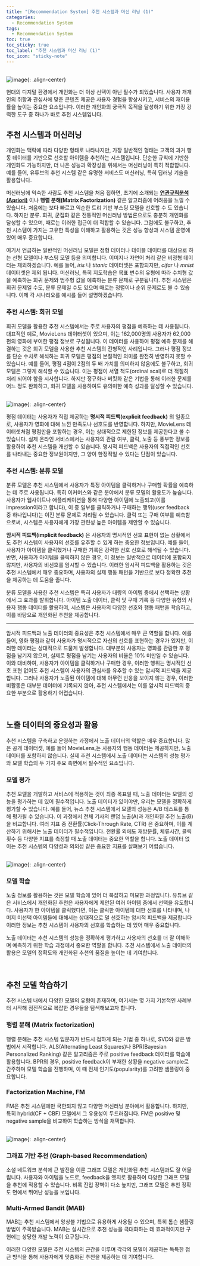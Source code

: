 ```yaml
---
title: "[Recommendation System] 추천 시스템과 머신 러닝 (1)"
categories:
  - Recommendation System
tags:
  - Recommendation System
toc: true
toc_sticky: true
toc_label: "추천 시스템과 머신 러닝 (1)"
toc_icon: "sticky-note"
---
```


<br>![image](https://github.com/leechanwoo-kor/leechanwoo-kor.github.io/assets/55765292/dc9f80c0-9407-4392-b8da-9872f1775560){: .align-center}<br>

현대의 디지털 환경에서 개인화는 더 이상 선택이 아닌 필수가 되었습니다. 사용자 개개인의 취향과 관심사에 맞춘 콘텐츠 제공은 사용자 경험을 향상시키고, 서비스의 재이용률을 높이는 중요한 요소입니다. 이러한 개인화의 궁극적 목적을 달성하기 위한 가장 강력한 도구 중 하나가 바로 추천 시스템입니다.

## 추천 시스템과 머신러닝

개인화는 맥락에 따라 다양한 형태로 나타나지만, 가장 일반적인 형태는 고객의 과거 행동 데이터를 기반으로 선호할 아이템을 추천하는 시스템입니다. 단순한 규칙에 기반한 개인화도 가능하지만, 더 나은 성능과 확장성을 위해서는 머신러닝이 특히 적합합니다. 예를 들어, 유튜브의 추천 시스템 같은 유명한 서비스도 머신러닝, 특히 딥러닝 기술을 활용합니다.

머신러닝에 익숙한 사람도 추천 시스템을 처음 접하면, 초기에 소개되는 [**연관규칙분석(Apriori)**](https://leechanwoo-kor.github.io/recommendation%20system/apriori/) 이나 **행렬 분해(Matrix Factorization)** 같은 알고리즘에 어려움을 느낄 수 있습니다. 처음에는 보다 빠르고 익순한 트리 기반 부스팅 모델을 선호할 수 도 있습니다. 하지만 분류. 회귀, 군집화 같은 전통적인 머신러닝 방법론으로도 충분히 개인화를 달성할 수 있으며, 때로는 이러한 접근이 더 적합할 수 있습니다. 그럼에도 불구하고, 추천 시스템이 가지는 고유한 특성을 이해하고 활용하는 것은 성능 향상과 시스템 운영에 있어 매우 중요합니다.

여기서 언급하는 일반적인 머신러닝 모델은 정형 데이터나 테이블 데이터를 대상으로 하는 선형 모델이나 부스팅 모델 등을 의미합니다. 이미지나 자연어 처리 같은 비정형 데이터는 제외하겠습니다. 예를 들어, _iris_ 나 _titanic_ 데이터셋은 포함되지만, _cifar_ 나 _mnist_ 데이터셋은 제외 됩니다. 머신러닝, 특히 지도학습은 목표 변수의 유형에 따라 수치형 값을 예측하는 회귀 문제와 범주형 값을 예측하는 분류 문제로 구분됩니다. 추천 시스템은 회귀 문제일 수도, 분류 문제일 수도 있으며 때로는 정렬이나 순위 문제로도 볼 수 있습니다. 이제 각 시나리오를 예시를 들어 설명하겠습니다.

### 추천 시스템: 회귀 모델

회귀 모델을 활용한 추천 시스템에서는 주로 사용자의 평점을 예측하는 데 사용됩니다. 대표적인 예로, MovieLens 데이터셋이 있으며, 이는 162,000명의 사용자가 62,000편의 영화에 부여한 평점 정보로 구성됩니다. 이 데이터를 사용하여 평점 예측 문제를 해결하는 것은 회귀 모델을 사용한 추천 시스템의 전형적인 사례입니다. 그러나 평점 정보를 단순 수치로 해석하는 회귀 모델은 평점의 본질적인 의미를 완전히 반영하지 못할 수 있습니다. 예를 들어, 평점 4점이 2점의 두 배 가치를 의미하지 않음에도 불구하고, 회귀 모델은 그렇게 해석할 수 있습니다. 이는 평점이 서열 척도(ordinal scal)로 더 적절히 처리 되어야 함을 시사합니다. 하지만 정규화나 버킷화 같은 기법을 통해 이러한 문제를 어느 정도 완화하고, 회귀 모델을 사용하여도 유의미한 예측 성과를 달성할 수 있습니다.

<br>![image](https://github.com/leechanwoo-kor/leechanwoo-kor.github.io/assets/55765292/ffde818b-026e-4a7d-a36d-fe55f8ef9f1c){: .align-center}<br>

평점 데이터는 사용자가 직접 제공하는 **명시적 피드백(explicit feedback)** 의 일종으로, 사용자가 영화에 대해 느낀 만족도나 선호도를 반영합니다. 하지만, MovieLens 데이터셋처럼 평점만을 포함하는 경우, 이는 상대적으로 제한된 정보를 제공한다고 볼 수 있습니다. 실제 온라인 서비스에서는 사용자의 관람 여부, 클릭, 노출 등 풍부한 정보를 활용하여 추천 시스템을 개선할 수 있습니다. 명시적 피드백은 사용자의 직접적인 선호를 나타내는 중요한 정보원이지만, 그 양이 한정적일 수 있다는 단점이 있습니다.

### 추천 시스템: 분류 모델

분류 모델은 추천 시스템에서 사용자가 특정 아이템을 클릭하거나 구매할 확률을 예측하는 데 주로 사용됩니다. 특히 이커머스와 같은 분야에서 분류 모델의 활용도가 높습니다. 사용자가 웹사이트나 애플리케이션을 통해 다양한 아이템에 노출되고(이를 impression이라고 합니다), 이 중 일부를 클릭하거나 구매하는 행위(user feedback 중 하나입니다)는 이진 분류 문제로 처리될 수 있습니다. 클릭 또는 구매 여부를 예측함으로써, 시스템은 사용자에게 가장 관련성 높은 아이템을 제안할 수 있습니다.

**암시적 피드백(implicit feedback)** 은 사용자의 명시적인 선호 표현이 없는 상황에서도 추천 시스템이 사용자의 선호를 유추할 수 있게 하는 중요한 정보입니다. 예를 들어, 사용자가 아이템을 클릭했거나 구매한 기록은 강력한 선호 신호로 해석될 수 있습니다. 반면, 사용자가 아이템을 클릭하지 않은 경우, 이 정보는 일반적으로 데이터에 포함되지 않지만, 사용자의 비선호를 암시할 수 있습니다. 이러한 암시적 피드백을 활용하는 것은 추천 시스템에서 매우 중요하며, 사용자의 실제 행동 패턴을 기반으로 보다 정확한 추천을 제공하는 데 도움을 줍니다.

분류 모델을 사용한 추천 시스템은 특히 사용자가 대량의 아이템 중에서 선택하는 상황에서 그 효과를 발휘합니다. 아이템 노출 데이터, 클릭 및 구매 기록 등 다양한 유형의 사용자 행동 데이터를 활용하여, 시스템은 사용자의 다양한 선호와 행동 패턴을 학습하고, 이를 바탕으로 개인화된 추천을 제공합니다.

---

암시적 피드백과 노출 데이터의 중요성은 추천 시스템에서 매우 큰 역할을 합니다. 예를 들어, 영화 평점과 같이 사용자가 명시적으로 자신의 선호를 표현하는 경우가 있지만, 이러한 데이터는 상대적으로 드물게 발생합니다. 대부분의 사용자는 영화를 관람한 후 평점을 남기지 않으며, 실제로 평점을 남기는 사용자의 비율은 10% 미만일 수 있습니다. 이와 대비하여, 사용자가 아이템을 클릭하거나 구매한 경우, 이러한 행위는 명시적인 선호 표현 없어도 추천 시스템이 사용자의 관심사를 유추할 수 있는 암시적 피드백을 제공합니다. 그러나 사용자가 노출된 아이템에 대해 아무런 반응을 보이지 않는 경우, 이러한 비활동은 대부분 데이터에 기록되지 않아, 추천 시스템에서는 이를 암시적 피드백의 중요한 부분으로 활용하기 어렵습니다.

<br>

## 노출 데이터의 중요성과 활용

추천 시스템을 구축하고 운영하는 과정에서 노출 데이터의 역할은 매우 중요합니다. 많은 공개 데이터셋, 예를 들어 MovieLens,는 사용자의 행동 데이터는 제공하지만, 노출 데이터를 포함하지 않습니다. 실제 추천 시스템에서 노출 데이터는 시스템의 성능 평가와 모델 학습의 두 가지 주요 측면에서 필수적인 요소입니다.

### 모델 평가

추천 모델을 개발하고 서비스에 적용하는 것이 최종 목표일 때, 노출 데이터는 모델의 성능을 평가하는 데 있어 필수적입니다. 노출 데이터가 있어야만, 우리는 모델을 정확하게 평가할 수 있습니다. 예를 들어, 뉴스 추천 시스템에서 모델의 성능은 A/B 테스트를 통해 평가될 수 있습니다. 이 과정에서 전체 기사의 랜덤 노출(A)과 개인화된 추천 노출(B)을 비교합니다. 여러 지표 중 전환률(Click-Through Rate, CTR) 은 중요하며, 이를 계산하기 위해서는 노출 데이터가 필수적입니다. 전환률 외에도 재방문률, 체류시간, 클릭 횟수 등 다양한 지표를 측정할 때 노출 데이터는 중요한 역할을 합니다. 노출 데이터 없이는 추천 시스템의 다양성과 의외성 같은 중요한 지표를 살펴보기 어렵습니다.

<br>![image](https://github.com/leechanwoo-kor/leechanwoo-kor.github.io/assets/55765292/c11a4f6f-4289-4f58-9320-4db5c15980aa){: .align-center}<br>

### 모델 학습

노출 정보를 활용하는 것은 모델 학습에 있어 더 복잡하고 미묘한 과정입니다. 유튜브 같은 서비스에서 개인화된 추천은 사용자에게 제안된 여러 아이템 중에서 선택을 유도합니다. 사용자가 한 아이템을 클릭했다면, 이는 클릭한 아이템에 대한 선호를 나타내며, 나머지 미선택 아이템들에 대해서는 상대적으로 덜 선호하는 암시적 피드백을 제공합니다 이러한 정보는 추천 시스템이 사용자의 선호를 학습하는 데 있어 매우 중요합니다.

노출 데이터는 추천 시스템의 성능을 정확하게 평가하고 사용자의 선호를 더 잘 이해하며 예측하기 위한 학습 과정에서 중요한 역할을 합니다. 추천 시스템에서 노출 데이터의 활용은 모델의 정확도와 개인화된 추천의 품질을 높이는 데 기여합니다.

<br>

## 추천 모델 학습하기

추천 시스템 내에서 다양한 모델의 유형이 존재하며, 여기서는 몇 가지 기본적인 사례부터 시작해 점진적으로 복잡한 경우들을 탐색해보고자 합니다.

### 행렬 분해 (Matrix factorization)

행렬 분해는 추천 시스템 입문자가 반드시 접하게 되는 기법 중 하나로, SVD와 같은 방법에서 시작합니다. ALS(Alternating Least Squares)나 BPR(Bayesian Personalized Ranking) 같은 알고리즘은 주로 positive feedback 데이터를 학습에 활용합니다. BPR의 경우, positive feedback이 부재한 상황을 negative sample로 간주하며 모델 학습을 진행하며, 이 때 전체 인기도(popularity)를 고려한 샘플링이 중요합니다.

### Factorization Machine, FM

FM은 추천 시스템에만 국한되지 않고 다양한 머신러닝 분야에서 활용합니다. 하지만, 특히 hybrid(CF + CBF) 모델에서 그 유용성이 두드러집니다. FM은 positive 및 negative sample을 비교하여 학습하는 방식을 채택합니다.

<br>![image](https://github.com/leechanwoo-kor/leechanwoo-kor.github.io/assets/55765292/3125a899-042c-4235-a388-4864eb995c97){: .align-center}<br>

### 그래프 기반 추천 (Graph-based Recommendation)

소셜 네트워크 분석에 큰 발전을 이룬 그래프 모델은 개인화된 추천 시스템과도 잘 어울립니다. 사용자와 아이템을 노드로, feedback을 엣지로 활용하여 다양한 그래프 모델을 추천에 적용할 수 있습니다. 비록 진입 장벽이 다소 높지만, 그래프 모델은 추천 정확도 면에서 뛰어난 성능을 보입니다.

### Multi-Armed Bandit (MAB)

MAB는 추천 시스템에서 앙상블 기법으로 유용하게 사용될 수 있으며, 특히 톰슨 샘플링 방법이 주목받습니다. MAB는 실시간으로 추천 성능을 극대화하는 데 효과적이지만 구현에는 상당한 개발 노력이 요구됩니다.

이러한 다양한 모델은 추천 시스템의 근간을 이루며 각각의 모델이 제공하는 독특한 접근 방식을 통해 사용자에게 맞춤화된 추천을 제공하는 데 기여합니다.

